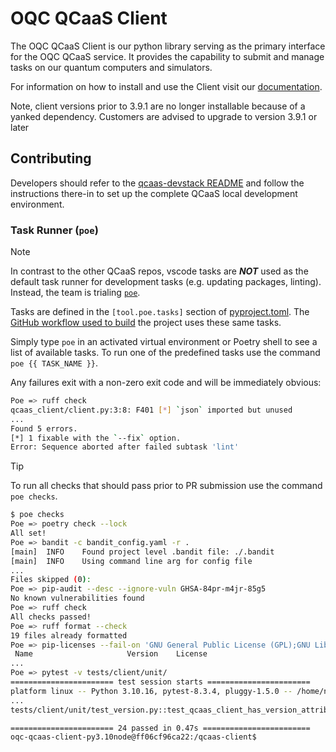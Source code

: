 # OQC QCaaS Client

The OQC QCaaS Client is our python library serving as the primary interface for the OQC QCaaS service. It provides the capability to submit and manage tasks on our quantum computers and simulators.

For information on how to install and use the Client visit our [documentation](https://docs.oqc.app/).

Note, client versions prior to 3.9.1 are no longer installable because of a yanked dependency. Customers are advised to upgrade to version 3.9.1 or later

## Contributing

Developers should refer to the [qcaas-devstack README](https://github.com/oqc-tech/qcaas-devstack/blob/main/README.md) and follow the instructions there-in to set up the complete QCaaS local development environment.

### Task Runner (`poe`)

> [!NOTE]
> In contrast to the other QCaaS repos, vscode tasks are _**NOT**_ used as the
> default task runner for development tasks (e.g. updating packages, linting).
> Instead, the team is trialing [`poe`](https://poethepoet.natn.io/).

Tasks are defined in the `[tool.poe.tasks]` section of [pyproject.toml](pyproject.toml). The [GitHub workflow used to build](.github/workflows/build.yml) the project uses these same tasks.

Simply type `poe` in an activated virtual environment or Poetry shell to see a 
list of available tasks. To run one of the predefined tasks use the command
`poe {{ TASK_NAME }}`.

Any failures exit with a non-zero exit code and will be immediately obvious:

```bash
Poe => ruff check
qcaas_client/client.py:3:8: F401 [*] `json` imported but unused
...
Found 5 errors.
[*] 1 fixable with the `--fix` option.
Error: Sequence aborted after failed subtask 'lint'
```

> [!TIP]
> To run all checks that should pass prior to PR submission use the command `poe checks`.

```bash
$ poe checks
Poe => poetry check --lock
All set!
Poe => bandit -c bandit_config.yaml -r .
[main]  INFO    Found project level .bandit file: ./.bandit
[main]  INFO    Using command line arg for config file
...
Files skipped (0):
Poe => pip-audit --desc --ignore-vuln GHSA-84pr-m4jr-85g5
No known vulnerabilities found
Poe => ruff check
All checks passed!
Poe => ruff format --check
19 files already formatted
Poe => pip-licenses --fail-on 'GNU General Public License (GPL);GNU Library or Lesser General Public License'
 Name                     Version    License                              
... 
Poe => pytest -v tests/client/unit/
======================= test session starts =======================
platform linux -- Python 3.10.16, pytest-8.3.4, pluggy-1.5.0 -- /home/node/.cache/pypoetry/virtualenvs/oqc-qcaas-client-0Bi17TEg-py3.10/bin/python
...
tests/client/unit/test_version.py::test_qcaas_client_has_version_attribute PASSED [100%]

======================= 24 passed in 0.47s ========================
oqc-qcaas-client-py3.10node@ff06cf96ca22:/qcaas-client$ 
```
